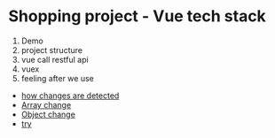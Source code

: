 # Shopping project - Vue tech stack

1. Demo
2. project structure
3. vue call restful api
4. vuex
5. feeling after we use
  * [how changes are detected](https://vuejs.org/v2/guide/reactivity.html)
  * [Array change](https://vuejs.org/v2/guide/list.html#Array-Change-Detection)
  * [Object change](https://vuejs.org/v2/guide/list.html#Object-Change-Detection-Caveats)
  * [try](https://plnkr.co/edit/0bw04yT2eLQ5QMXJa6u3?p=preview)